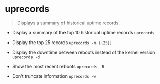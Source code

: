 # uprecords
> Displays a summary of historical uptime records.

- Display a summary of the top 10 historical uptime records
`uprecords`

- Display the top 25 records
`uprecords -m {{25}}`

- Display the downtime between reboots instead of the kernel version
`uprecords -d`

- Show the most recent reboots
`uprecords -B`

- Don't truncate information
`uprecords -w`
